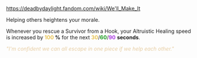 https://deadbydaylight.fandom.com/wiki/We'll_Make_It

<p>Helping others heightens your morale.
<p>Whenever you rescue a Survivor from a Hook, your Altruistic Healing speed is increased by <b><span class="clr clr2" style="color: #e8c252 ;">100</span> %</b> for the next <span class="clr" style="color: #e8c252;"><b>30</b></span>/<span class="clr" style="color: #199b1e;"><b>60</b></span>/<span class="clr" style="color: #ac3ee3;"><b>90</b></span> <b>seconds</b>.
</p><p><i><span class="clr clr9" style="color: #e7cda2 ;">"I'm confident we can all escape in one piece if we help each other."</span></i>
</p>
</p>